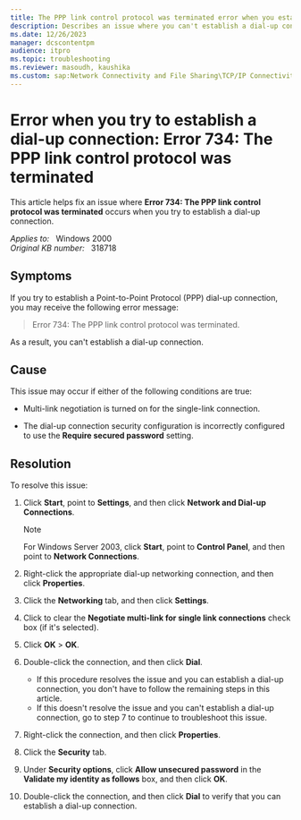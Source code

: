 ```yaml
---
title: The PPP link control protocol was terminated error when you establish a dial-up connection
description: Describes an issue where you can't establish a dial-up connection.
ms.date: 12/26/2023
manager: dcscontentpm
audience: itpro
ms.topic: troubleshooting
ms.reviewer: masoudh, kaushika
ms.custom: sap:Network Connectivity and File Sharing\TCP/IP Connectivity (TCP Protocol, NLA, WinHTTP), csstroubleshoot
---
```

# Error when you try to establish a dial-up connection: Error 734: The PPP link control protocol was terminated

This article helps fix an issue where **Error 734: The PPP link control protocol was terminated** occurs when you try to establish a dial-up connection.

_Applies to:_ &nbsp; Windows 2000  
_Original KB number:_ &nbsp; 318718

## Symptoms

If you try to establish a Point-to-Point Protocol (PPP) dial-up connection, you may receive the following error message:
> Error 734: The PPP link control protocol was terminated.

As a result, you can't establish a dial-up connection.

## Cause

This issue may occur if either of the following conditions are true:

- Multi-link negotiation is turned on for the single-link connection.

- The dial-up connection security configuration is incorrectly configured to use the **Require secured password** setting.

## Resolution

To resolve this issue:

1. Click **Start**, point to **Settings**, and then click **Network and Dial-up Connections**.

    > [!NOTE]
    > For Windows Server 2003, click **Start**, point to **Control Panel**, and then point to **Network Connections**.

2. Right-click the appropriate dial-up networking connection, and then click **Properties**.
3. Click the **Networking** tab, and then click **Settings**.
4. Click to clear the **Negotiate multi-link for single link connections** check box (if it's selected).
5. Click **OK** > **OK**.
6. Double-click the connection, and then click **Dial**.

    - If this procedure resolves the issue and you can establish a dial-up connection, you don't have to follow the remaining steps in this article.
    - If this doesn't resolve the issue and you can't establish a dial-up connection, go to step 7 to continue to troubleshoot this issue.
7. Right-click the connection, and then click **Properties**.
8. Click the **Security** tab.
9. Under **Security options**, click **Allow unsecured password** in the **Validate my identity as follows** box, and then click **OK**.
10. Double-click the connection, and then click **Dial** to verify that you can establish a dial-up connection.
